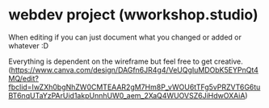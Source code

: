 # webdev project (wworkshop.studio)
When editing if you can just document what you changed or added or whatever :D

Everything is dependent on the wireframe but feel free to get creative. (https://www.canva.com/design/DAGfn6JR4g4/VeUQgIuMDObK5EYPnQt4MQ/edit?fbclid=IwZXh0bgNhZW0CMTEAAR2gM7Hm8P_vWOU6tTFg5vPRZVT6G6tuBT6nqUTaYzPArUid1akpUnnhUW0_aem_2XaQ4WUOVSZ6JiHdwOXAiA)
